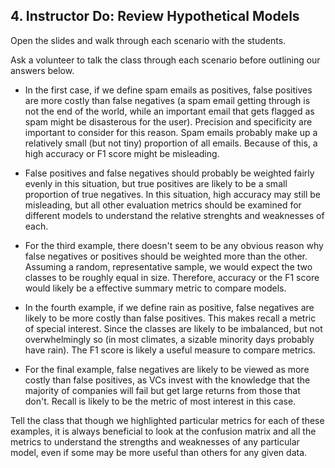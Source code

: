 ## 4. Instructor Do: Review Hypothetical Models

Open the slides and walk through each scenario with the students. 

Ask a volunteer to talk the class through each scenario before outlining our answers below.

* In the first case, if we define spam emails as positives, false positives are more costly than false negatives (a spam email getting through is not the end of the world, while an important email that gets flagged as spam might be disasterous for the user). Precision and specificity are important to consider for this reason. Spam emails probably make up a relatively small (but not tiny) proportion of all emails. Because of this, a high accuracy or F1 score might be misleading. 

* False positives and false negatives should probably be weighted fairly evenly in this situation, but true positives are likely to be a small proportion of true negatives. In this situation, high accuracy may still be misleading, but all other evaluation metrics should be examined for different models to understand the relative strenghts and weaknesses of each. 

* For the third example, there doesn't seem to be any obvious reason why false negatives or positives should be weighted more than the other. Assuming a random, representative sample, we would expect the two classes to be roughly equal in size. Therefore, accuracy or the F1 score would likely be a effective summary metric to compare models. 

* In the fourth example, if we define rain as positive, false negatives are likely to be more costly than false positives. This makes recall a metric of special interest. Since the classes are likely to be imbalanced, but not overwhelmingly so (in most climates, a sizable minority days probably have rain). The F1 score is likely a useful measure to compare metrics. 

* For the final example, false negatives are likely to be viewed as more costly than false positives, as VCs invest with the knowledge that the majority of companies will fail but get large returns from those that don't. Recall is likely to be the metric of most interest in this case. 

Tell the class that though we highlighted particular metrics for each of these examples, it is always beneficial to look at the confusion matrix and all the metrics to understand the strengths and weaknesses of any particular model, even if some may be more useful than others for any given data. 